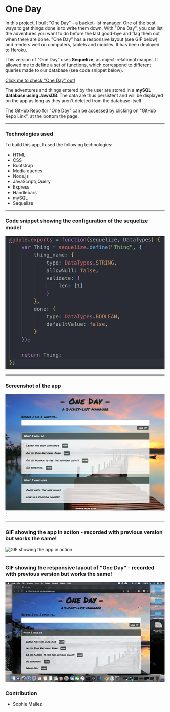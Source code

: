 # One Day

In this project, I built "One Day" - a bucket-list manager. One of the best ways to get things done is to write them down. With "One Day", you can list the adventures you want to do before the last good-bye and flag them out when there are done. "One Day" has a responsive layout (see GIF below) and renders well on computers, tablets and mobiles. It has been deployed to Heroku.

This version of "One Day" uses **Sequelize**, as object-relational mapper. It allowed me to define a set of functions, which correspond to different queries made to our database (see code snippet below).

[Click me to check "One Day" out!]()

The adventures and things entered by the user are stored in a **mySQL database using JawsDB**. The data are thus persistent and will be displayed on the app as long as they aren't deleted from the database itself. 

The GitHub Repo for "One Day" can be accessed by clicking on "GitHub Repo Link", at the bottom the page.

--- 

### Technologies used

To build this app, I used the following technologies:

- HTML
- CSS
- Bootstrap
- Media queries
- Node.js
- JavaScript/jQuery
- Express
- Handlebars
- mySQL
- Sequelize

---

### Code snippet showing the configuration of the sequelize model

![Code snippet showing the configuration of the sequelize model](https://github.com/SophM/Sequelized-One-Day/blob/master/for-readme/code-snippet-sequelize-model.png?raw=true)

---

### Screenshot of the app

![Screenshot of the app](https://github.com/SophM/Sequelized-One-Day/blob/master/for-readme/one-day.png?raw=true);

---

### GIF showing the app in action - recorded with previous version but works the same!

![GIF showing the app in action](https://github.com/SophM/Sequelized-One-Day/blob/master/for-readme/GIF-app-in-action.gif?raw=true)

---

### GIF showing the responsive layout of "One Day" - recorded with previous version but works the same!

![GIF showing the responsive layout of "One Day"](https://github.com/SophM/Sequelized-One-Day/blob/master/for-readme/GIF-responsive-layout.gif?raw=true)

### Contribution

- Sophie Mallez
